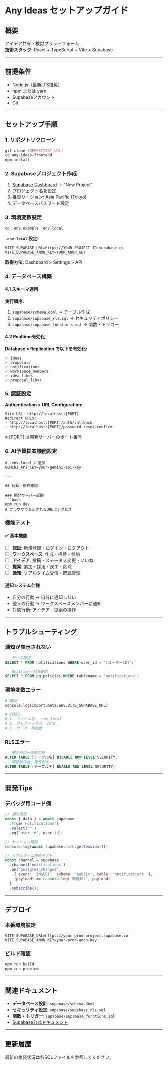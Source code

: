 # Any Ideas セットアップガイド

## 概要
アイデア共有・検討プラットフォーム  
**技術スタック:** React + TypeScript + Vite + Supabase

---

## 前提条件
- Node.js（最新LTS推奨）
- npm または yarn  
- Supabaseアカウント
- Git

---

## セットアップ手順

### 1. リポジトリクローン
```bash
git clone [REPOSITORY_URL]
cd any-ideas-frontend
npm install
```

### 2. Supabaseプロジェクト作成
1. [Supabase Dashboard](https://app.supabase.com) → "New Project"
2. プロジェクト名を設定
3. 推奨リージョン: Asia Pacific (Tokyo)
4. データベースパスワード設定

### 3. 環境変数設定
```bash
cp .env.example .env.local
```

**`.env.local` 設定:**
```env
VITE_SUPABASE_URL=https://YOUR_PROJECT_ID.supabase.co
VITE_SUPABASE_ANON_KEY=YOUR_ANON_KEY
```

**取得方法:** Dashboard > Settings > API

### 4. データベース構築

#### 4.1 スキーマ適用
**実行順序:**
1. `supabase/schema.dbml` → テーブル作成
2. `supabase/supabase_rls.sql` → セキュリティポリシー
3. `supabase/supabase_functions.sql` → 関数・トリガー

#### 4.2 Realtime有効化
**Database > Replication で以下を有効化:**
```
✅ ideas
✅ proposals
✅ notifications
✅ workspace_members
✅ idea_likes
✅ proposal_likes
```

### 5. 認証設定
**Authentication > URL Configuration:**
```
Site URL: http://localhost:[PORT]
Redirect URLs:
- http://localhost:[PORT]/auth/callback
- http://localhost:[PORT]/password-reset-confirm
```
※ [PORT] は開発サーバーのポート番号

### 6. AI予算提案機能設定
```env
# .env.local に追加
GEMINI_API_KEY=your-gemini-api-key

---

## 起動・動作確認

### 開発サーバー起動
```bash
npm run dev
# ブラウザで表示されるURLにアクセス
```

### 機能テスト

#### ✅ 基本機能
- [ ] **認証**: 新規登録・ログイン・ログアウト
- [ ] **ワークスペース**: 作成・招待・参加
- [ ] **アイデア**: 投稿・ステータス変更・いいね
- [ ] **提案**: 追加・採用・戻す・削除
- [ ] **通知**: リアルタイム受信・既読管理

#### 通知システム仕様
- 自分の行動 → 自分に通知しない
- 他人の行動 → ワークスペースメンバーに通知
- 対象行動: アイデア・提案の操作

---

## トラブルシューティング

### 通知が表示されない
```sql
-- データ確認
SELECT * FROM notifications WHERE user_id = '[ユーザーID]';

-- Realtime・RLS確認
SELECT * FROM pg_policies WHERE tablename = 'notifications';
```

### 環境変数エラー
```bash
# 確認
console.log(import.meta.env.VITE_SUPABASE_URL)

# 対処法
# 1. ファイル名: .env.local
# 2. プレフィックス: VITE_
# 3. サーバー再起動
```

### RLSエラー
```sql
-- 開発時の一時的対処
ALTER TABLE [テーブル名] DISABLE ROW LEVEL SECURITY;
-- 問題解決後、再有効化
ALTER TABLE [テーブル名] ENABLE ROW LEVEL SECURITY;
```

---

## 開発Tips

### デバッグ用コード例
```javascript
// 通知確認
const { data } = await supabase
  .from('notifications')
  .select('*')
  .eq('user_id', user.id);

// セッション確認  
console.log(await supabase.auth.getSession());

// リアルタイム接続テスト
const channel = supabase
  .channel('notifications')
  .on('postgres_changes', 
    { event: 'INSERT', schema: 'public', table: 'notifications' },
    (payload) => console.log('新通知:', payload)
  )
  .subscribe();
```

---

## デプロイ

### 本番環境設定
```env
VITE_SUPABASE_URL=https://your-prod-project.supabase.co
VITE_SUPABASE_ANON_KEY=your-prod-anon-key
```

### ビルド確認
```bash
npm run build
npm run preview
```

---

## 関連ドキュメント
- **データベース設計**: `supabase/schema.dbml`
- **セキュリティ設定**: `supabase/supabase_rls.sql`  
- **関数・トリガー**: `supabase/supabase_functions.sql`
- [Supabase公式ドキュメント](https://supabase.com/docs)

---

## 更新履歴
最新の実装状況は各SQLファイルを参照してください。